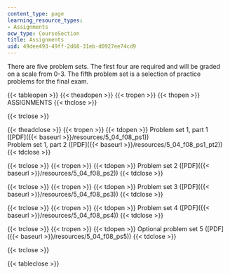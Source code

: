 ```yaml
---
content_type: page
learning_resource_types:
- Assignments
ocw_type: CourseSection
title: Assignments
uid: 49dee493-49ff-2d68-31eb-d0927ee74cd9
---
```


There are five problem sets. The first four are required and will be graded on a scale from 0-3. The fifth problem set is a selection of practice problems for the final exam.

{{< tableopen >}}
{{< theadopen >}}
{{< tropen >}}
{{< thopen >}}
ASSIGNMENTS
{{< thclose >}}

{{< trclose >}}

{{< theadclose >}}
{{< tropen >}}
{{< tdopen >}}
Problem set 1, part 1 ([PDF]({{< baseurl >}}/resources/5_04_f08_ps1))  
Problem set 1, part 2 ([PDF]({{< baseurl >}}/resources/5_04_f08_ps1_pt2))
{{< tdclose >}}

{{< trclose >}}
{{< tropen >}}
{{< tdopen >}}
Problem set 2 ([PDF]({{< baseurl >}}/resources/5_04_f08_ps2))
{{< tdclose >}}

{{< trclose >}}
{{< tropen >}}
{{< tdopen >}}
Problem set 3 ([PDF]({{< baseurl >}}/resources/5_04_f08_ps3))
{{< tdclose >}}

{{< trclose >}}
{{< tropen >}}
{{< tdopen >}}
Problem set 4 ([PDF]({{< baseurl >}}/resources/5_04_f08_ps4))
{{< tdclose >}}

{{< trclose >}}
{{< tropen >}}
{{< tdopen >}}
Optional problem set 5 ([PDF]({{< baseurl >}}/resources/5_04_f08_ps5))
{{< tdclose >}}

{{< trclose >}}

{{< tableclose >}}